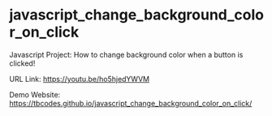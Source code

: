 # javascript_change_background_color_on_click
Javascript Project: How to change background color when a button is clicked! 

URL Link:
https://youtu.be/ho5hjedYWVM

Demo Website:
https://tbcodes.github.io/javascript_change_background_color_on_click/
